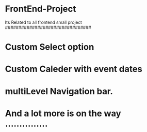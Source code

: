 # FrontEnd-Project

Its Related to all frontend small project ################################

# Custom Select option

# Custom Caleder with event dates

# multiLevel Navigation bar.

# And a lot more is on the way ...............
